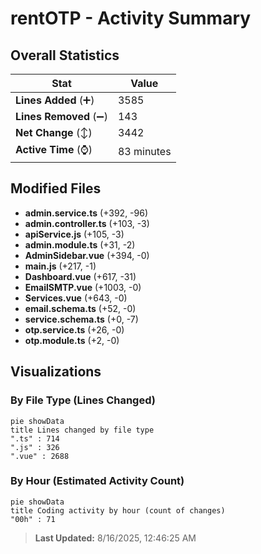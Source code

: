 # rentOTP - Activity Summary 

## Overall Statistics

| Stat                   | Value                                                             |
| ---------------------- | ----------------------------------------------------------------- |
| **Lines Added** (➕)   | 3585                                          |
| **Lines Removed** (➖) | 143                                        |
| **Net Change** (↕)    | 3442                |
| **Active Time** (⌚)   | 83 minutes |


## Modified Files
- **admin.service.ts** (+392, -96)
- **admin.controller.ts** (+103, -3)
- **apiService.js** (+105, -3)
- **admin.module.ts** (+31, -2)
- **AdminSidebar.vue** (+394, -0)
- **main.js** (+217, -1)
- **Dashboard.vue** (+617, -31)
- **EmailSMTP.vue** (+1003, -0)
- **Services.vue** (+643, -0)
- **email.schema.ts** (+52, -0)
- **service.schema.ts** (+0, -7)
- **otp.service.ts** (+26, -0)
- **otp.module.ts** (+2, -0)

## Visualizations

### By File Type (Lines Changed)

```mermaid
pie showData
title Lines changed by file type
".ts" : 714
".js" : 326
".vue" : 2688
```

### By Hour (Estimated Activity Count)

```mermaid
pie showData
title Coding activity by hour (count of changes)
"00h" : 71
```


> **Last Updated:** 8/16/2025, 12:46:25 AM